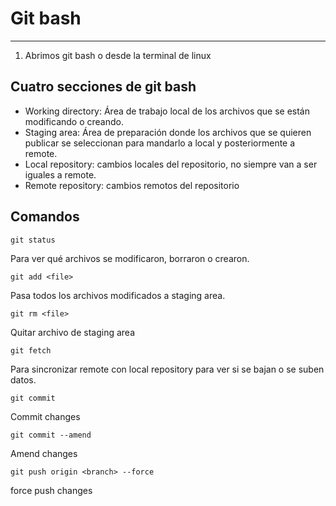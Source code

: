 # Git bash
---
1. Abrimos git bash o desde la terminal de linux

## Cuatro secciones de git bash
- Working directory: Área de trabajo local de los archivos que se están modificando o creando.
- Staging area: Área de preparación donde los archivos que se quieren publicar se seleccionan para mandarlo a local y posteriormente a remote.
- Local repository: cambios locales del repositorio, no siempre van a ser iguales a remote.
- Remote repository: cambios remotos del repositorio

## Comandos
```
git status
```
Para ver qué archivos se modificaron, borraron o crearon.

```
git add <file>
```
Pasa todos los archivos modificados a staging area.

```
git rm <file>
```
Quitar archivo de staging area

```
git fetch
```
Para sincronizar remote con local repository para ver si se bajan o se suben datos.

```
git commit
```
Commit changes

```
git commit --amend
```
Amend changes

```
git push origin <branch> --force
```
force push changes

